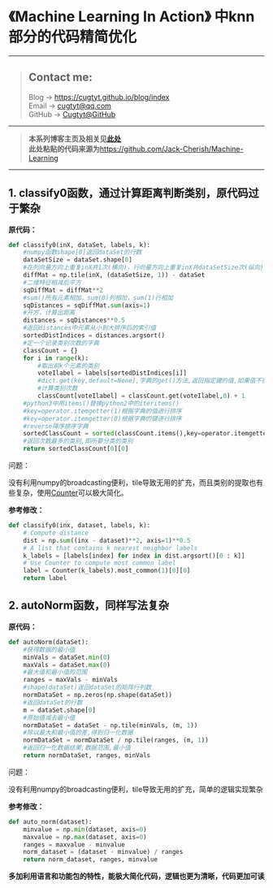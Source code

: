 # 《Machine Learning In Action》 中knn部分的代码精简优化

---
> ## Contact me:
> Blog -> <https://cugtyt.github.io/blog/index>  
> Email -> <cugtyt@qq.com>  
> GitHub -> [Cugtyt@GitHub](https://github.com/Cugtyt)

---

> **本系列博客主页及相关见**[**此处**](https://cugtyt.github.io/blog/ml-in-action/index)  
> **此处粘贴的代码来源为**<https://github.com/Jack-Cherish/Machine-Learning>

---

## 1. classify0函数，通过计算距离判断类别，原代码过于繁杂

**原代码：**

``` python
def classify0(inX, dataSet, labels, k):
    #numpy函数shape[0]返回dataSet的行数
    dataSetSize = dataSet.shape[0]
    #在列向量方向上重复inX共1次(横向)，行向量方向上重复inX共dataSetSize次(纵向)
    diffMat = np.tile(inX, (dataSetSize, 1)) - dataSet
    #二维特征相减后平方
    sqDiffMat = diffMat**2
    #sum()所有元素相加，sum(0)列相加，sum(1)行相加
    sqDistances = sqDiffMat.sum(axis=1)
    #开方，计算出距离
    distances = sqDistances**0.5
    #返回distances中元素从小到大排序后的索引值
    sortedDistIndices = distances.argsort()
    #定一个记录类别次数的字典
    classCount = {}
    for i in range(k):
        #取出前k个元素的类别
        voteIlabel = labels[sortedDistIndices[i]]
        #dict.get(key,default=None),字典的get()方法,返回指定键的值,如果值不在字典中返回默认值。
        #计算类别次数
        classCount[voteIlabel] = classCount.get(voteIlabel,0) + 1
    #python3中用items()替换python2中的iteritems()
    #key=operator.itemgetter(1)根据字典的值进行排序
    #key=operator.itemgetter(0)根据字典的键进行排序
    #reverse降序排序字典
    sortedClassCount = sorted(classCount.items(),key=operator.itemgetter(1),reverse=True)
    #返回次数最多的类别,即所要分类的类别
    return sortedClassCount[0][0]
```

问题：  

没有利用numpy的broadcasting便利，tile导致无用的扩充，而且类别的提取也有些复杂，使用[Counter](https://docs.python.org/3.6/library/collections.html#counter-objects)可以极大简化。

**参考修改：**

``` python
def classify0(inx, dataset, labels, k):
    # Compute distance
    dist = np.sum((inx - dataset)**2, axis=1)**0.5
    # A list that contains k nearest neighbor labels
    k_labels = [labels[index] for index in dist.argsort()[0 : k]]
    # Use Counter to compute most common label
    label = Counter(k_labels).most_common(1)[0][0]
    return label
```


## 2. autoNorm函数，同样写法复杂

**原代码：**

``` python
def autoNorm(dataSet):
    #获得数据的最小值
    minVals = dataSet.min(0)
    maxVals = dataSet.max(0)
    #最大值和最小值的范围
    ranges = maxVals - minVals
    #shape(dataSet)返回dataSet的矩阵行列数
    normDataSet = np.zeros(np.shape(dataSet))
    #返回dataSet的行数
    m = dataSet.shape[0]
    #原始值减去最小值
    normDataSet = dataSet - np.tile(minVals, (m, 1))
    #除以最大和最小值的差,得到归一化数据
    normDataSet = normDataSet / np.tile(ranges, (m, 1))
    #返回归一化数据结果,数据范围,最小值
    return normDataSet, ranges, minVals
```

问题：  

没有利用numpy的broadcasting便利，tile导致无用的扩充，简单的逻辑实现繁杂

**参考修改：**

``` python
def auto_norm(dataset):
    minvalue = np.min(dataset, axis=0)
    maxvalue = np.max(dataset, axis=0)
    ranges = maxvalue - minvalue
    norm_dataset = (dataset - minvalue) / ranges
    return norm_dataset, ranges, minvalue
```

**多加利用语言和功能包的特性，能极大简化代码，逻辑也更为清晰，代码更加可读**